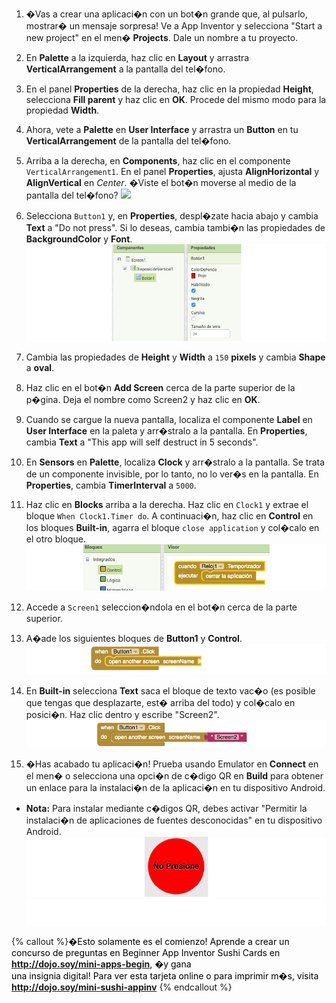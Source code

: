 1. �Vas a crear una aplicaci�n con un bot�n grande que, al pulsarlo, mostrar� un mensaje sorpresa! Ve a App Inventor y selecciona "Start a new project" en el men� **Projects**. Dale un nombre a tu proyecto.

2. En **Palette** a la izquierda, haz clic en **Layout** y arrastra **VerticalArrangement** a la pantalla del tel�fono.
 
3. En el panel **Properties** de la derecha, haz clic en la propiedad **Height**, selecciona **Fill parent** y haz clic en **OK**. Procede del mismo modo para la propiedad **Width**. 

4. Ahora, vete a **Palette** en **User Interface** y arrastra un **Button** en tu **VerticalArrangement** de la pantalla del tel�fono.

5. Arriba a la derecha, en **Components**, haz clic en el componente `VerticalArrangement1`. En el panel **Properties**, ajusta **AlignHorizontal** y **AlignVertical** en _Center_. �Viste el bot�n moverse al medio de la pantalla del tel�fono?
   ![](VertArrAlignProps2_258_8-0.png)
   
6. Selecciona `Button1` y, en **Properties**, despl�zate hacia abajo y cambia **Text** a "Do not press". Si lo deseas, cambia tambi�n las propiedades de **BackgroundColor** y **Font**.
   ![](ButtonPropsFont_290_900.png)
   
7. Cambia las propiedades de **Height** y **Width** a `150` **pixels** y cambia **Shape** a **oval**.

8. Haz clic en el bot�n **Add Screen** cerca de la parte superior de la p�gina. Deja el nombre como Screen2 y haz clic en **OK**.

9. Cuando se cargue la nueva pantalla, localiza el componente **Label** en **User Interface** en la paleta y arr�stralo a la pantalla. En **Properties**, cambia **Text** a "This app will self destruct in 5 seconds".

10. En **Sensors** en **Palette**, localiza **Clock** y arr�stralo a la pantalla. Se trata de un componente invisible, por lo tanto, no lo ver�s en la pantalla. En **Properties**, cambia **TimerInterval** a `5000`.

11. Haz clic en **Blocks** arriba a la derecha. Haz clic en `Clock1` y extrae el bloque `When Clock1.Timer do`. A continuaci�n, haz clic en **Control** en los bloques **Built-in**, agarra el bloque `close application` y col�calo en el otro bloque. 
    ![](TimerBlock_124_800.png)
    
12. Accede a `Screen1` seleccion�ndola en el bot�n cerca de la parte superior.

13. A�ade los siguientes bloques de **Button1** y **Control**.
    ![](Button1BlocksA_79_800.png)
    
14. En **Built-in** selecciona **Text** saca el bloque de texto vac�o \(es posible que tengas que desplazarte, est� arriba del todo\) y col�calo en posici�n. Haz clic dentro y escribe "Screen2".
   ![](Button1BlocksB_73_800.png)
   
15. �Has acabado tu aplicaci�n! Prueba usando Emulator en **Connect** en el men� o selecciona una opci�n de c�digo QR en **Build** para obtener un enlace para la instalaci�n de la aplicaci�n en tu dispositivo Android.
 * **Nota:** Para instalar mediante c�digos QR, debes activar "Permitir la instalaci�n de aplicaciones de fuentes desconocidas" en tu dispositivo Android.
    ![](Button_160_800.png) 
![](whitespace_70_800.png)

{% callout %}<span style="color: #000000; margen derecho: 10px;">�Esto solamente es el comienzo! Aprende a crear un concurso de preguntas en Beginner App Inventor Sushi Cards en <b>http://dojo.soy/mini-apps-begin</b>, �y gana<br /> una insignia digital! Para ver esta tarjeta online o para imprimir m�s, visita <b>http://dojo.soy/mini-sushi-appinv</b> </span>
{% endcallout %}
